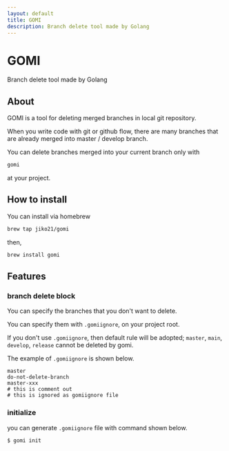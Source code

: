 ```yaml
---
layout: default
title: GOMI
description: Branch delete tool made by Golang
---
```


# GOMI
Branch delete tool made by Golang
## About
GOMI is a tool for deleting merged branches in local git repository.

When you write code with git or github flow,
there are many branches that are already merged into master / develop branch.

You can delete branches merged into your current branch only with

```bash
gomi
```

at your project.
## How to install
You can install via homebrew

```bash
brew tap jiko21/gomi
```

then,

```bash
brew install gomi
```

## Features

### branch delete block
You can specify the branches that you don't want to delete.

You can specify them with `.gomiignore`, on your project root.

If you don't use `.gomiignore`, then default rule will be adopted; `master`, `main`, `develop`, `release` cannot be deleted by gomi.

The example of `.gomiignore` is shown below.

```
master
do-not-delete-branch
master-xxx
# this is comment out
# this is ignored as gomiignore file
```

### initialize
you can generate `.gomiignore` file with command shown below.

```
$ gomi init
```
